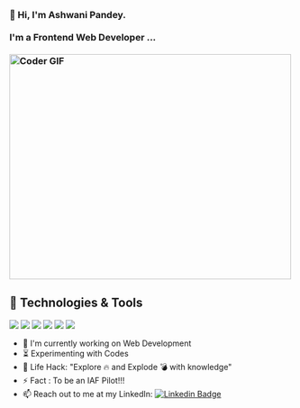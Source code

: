 <h3 align="left">
 <abc>
  <br>👋 Hi, I'm Ashwani Pandey.<br>
  <br> I'm a Frontend Web Developer ... <br>
  <br>
    <img src="https://media.giphy.com/media/SWoSkN6DxTszqIKEqv/giphy.gif" alt="Coder GIF" width="500" height="400">
 </abc>
</h3> 
   
   ## 🔧 Technologies & Tools
![](https://img.shields.io/badge/OS-Windows-brightgreen) ![](https://img.shields.io/badge/Editor-VS%20Code-brightgreen)
![](https://img.shields.io/badge/Web%20Development-%3C%2F%3E-blueviolet) ![](https://img.shields.io/badge/JavaScript-%3C%2F%3E-yellow) ![](https://img.shields.io/badge/Code-C%2B%2B-brightgreen) ![](https://img.shields.io/badge/FrameWork-React%20-yellowgreen)
   
- :telescope: I'm currently working on Web Development
- :hourglass_flowing_sand: Experimenting with Codes
- :dart: Life Hack: "Explore :fire: and Explode :bomb: with knowledge" 
- :zap:  Fact : To be an IAF Pilot!!!
- :mailbox: Reach out to me at my LinkedIn: 
[![Linkedin Badge](https://img.shields.io/badge/-ashwani-blue?style=flat-square&logo=Linkedin&logoColor=white&link=https://www.linkedin.com/in/ashwani)](https://www.linkedin.com/in/ashwani-pandey-b96344197/) 
